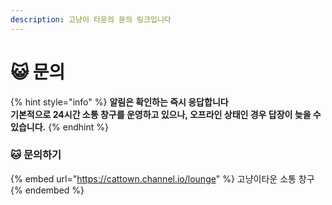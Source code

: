 ```yaml
---
description: 고냥이 타운의 문의 링크입니다
---
```


# 😺 문의

{% hint style="info" %}
**알림은 확인하는 즉시 응답합니다**\
**기본적으로 24시간 소통 창구를 운영하고 있으나, 오프라인 상태인 경우 답장이 늦을 수 있습니다.**
{% endhint %}

### 🐱 문의하기

{% embed url="https://cattown.channel.io/lounge" %}
고냥이타운 소통 창구
{% endembed %}
